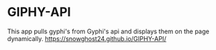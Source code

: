 # GIPHY-API
This app pulls gyphi's from Gyphi's api and displays them on the page dynamically.
https://snowghost24.github.io/GIPHY-API/
